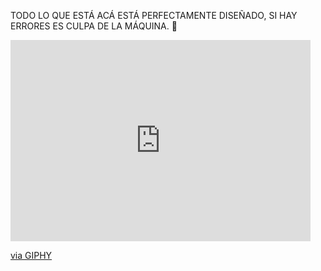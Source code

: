 TODO LO QUE ESTÁ ACÁ ESTÁ PERFECTAMENTE DISEÑADO, SI HAY ERRORES ES CULPA DE LA MÁQUINA. 🍄
<iframe src="https://giphy.com/embed/NaxKt9aSzAspO" width="480" height="322" style="" frameBorder="0" class="giphy-embed" allowFullScreen></iframe><p><a href="https://giphy.com/gifs/south-park-funny-wow-NaxKt9aSzAspO">via GIPHY</a></p>
